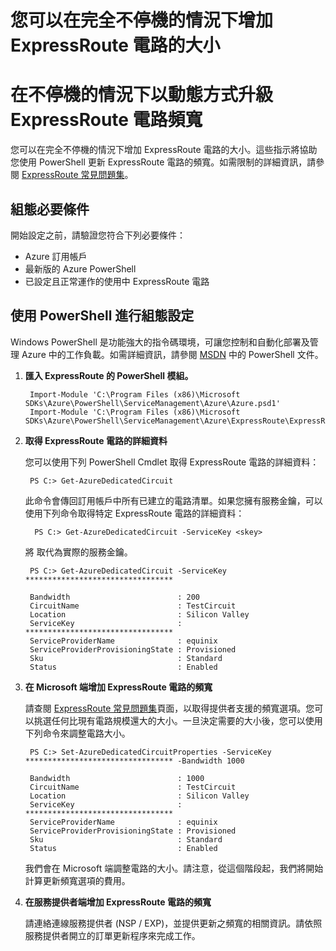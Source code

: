 ﻿<properties 
   pageTitle="以動態方式升級 ExpressRoute 頻寬 | Microsoft Azure"
   description="如何在不停機的情況下以動態方式增加 ExpressRoute 電路的頻寬大小。"
   services="expressroute"
   documentationCenter="na"
   authors="cherylmc"
   manager="jdial"
   editor="tysonn" />
<tags 
   ms.service="expressroute"
   ms.devlang="na"
   ms.topic="article"
   ms.tgt_pltfrm="na"
   ms.workload="infrastructure-services"
   ms.date="06/03/2015"
   ms.author="cherylmc" />

# 您可以在完全不停機的情況下增加 ExpressRoute 電路的大小

# 在不停機的情況下以動態方式升級 ExpressRoute 電路頻寬

您可以在完全不停機的情況下增加 ExpressRoute 電路的大小。這些指示將協助您使用 PowerShell 更新 ExpressRoute 電路的頻寬。如需限制的詳細資訊，請參閱 [ExpressRoute 常見問題集](expressroute-faqs.md)。

##  組態必要條件

開始設定之前，請驗證您符合下列必要條件：

- Azure 訂用帳戶
- 最新版的 Azure PowerShell
- 已設定且正常運作的使用中 ExpressRoute 電路


##  使用 PowerShell 進行組態設定

Windows PowerShell 是功能強大的指令碼環境，可讓您控制和自動化部署及管理 Azure 中的工作負載。如需詳細資訊，請參閱 [MSDN](https://msdn.microsoft.com/library/windowsazure/jj156055.aspx) 中的 PowerShell 文件。

1. **匯入 ExpressRoute 的 PowerShell 模組。**

	    Import-Module 'C:\Program Files (x86)\Microsoft SDKs\Azure\PowerShell\ServiceManagement\Azure\Azure.psd1'
	    Import-Module 'C:\Program Files (x86)\Microsoft SDKs\Azure\PowerShell\ServiceManagement\Azure\ExpressRoute\ExpressRoute.psd1'

2. **取得 ExpressRoute 電路的詳細資料**

	您可以使用下列 PowerShell Cmdlet 取得 ExpressRoute 電路的詳細資料：
		

    	PS C:> Get-AzureDedicatedCircuit
	
	此命令會傳回訂用帳戶中所有已建立的電路清單。如果您擁有服務金鑰，可以使用下列命令取得特定 ExpressRoute 電路的詳細資料：

		 PS C:> Get-AzureDedicatedCircuit -ServiceKey <skey>

	將 <skey> 取代為實際的服務金鑰。
	
		PS C:> Get-AzureDedicatedCircuit -ServiceKey *********************************

		Bandwidth                        : 200
		CircuitName                      : TestCircuit
		Location                         : Silicon Valley
		ServiceKey                       : *********************************
		ServiceProviderName              : equinix
		ServiceProviderProvisioningState : Provisioned
		Sku                              : Standard
		Status                           : Enabled


3. **在 Microsoft 端增加 ExpressRoute 電路的頻寬**
	
	請查閱 [ExpressRoute 常見問題集](expressroute-faqs.md)頁面，以取得提供者支援的頻寬選項。您可以挑選任何比現有電路規模還大的大小。一旦決定需要的大小後，您可以使用下列命令來調整電路大小。

		PS C:> Set-AzureDedicatedCircuitProperties -ServiceKey ********************************* -Bandwidth 1000
		
		Bandwidth                        : 1000
		CircuitName                      : TestCircuit
		Location                         : Silicon Valley
		ServiceKey                       : *********************************
		ServiceProviderName              : equinix
		ServiceProviderProvisioningState : Provisioned
		Sku                              : Standard
		Status                           : Enabled

	我們會在 Microsoft 端調整電路的大小。請注意，從這個階段起，我們將開始計算更新頻寬選項的費用。

4. **在服務提供者端增加 ExpressRoute 電路的頻寬**

	請連絡連線服務提供者 (NSP / EXP)，並提供更新之頻寬的相關資訊。請依照服務提供者開立的訂單更新程序來完成工作。

 

<!---HONumber=July15_HO3-->
